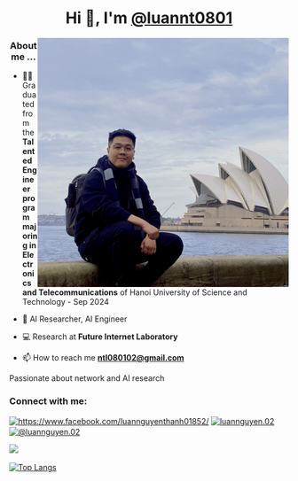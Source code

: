 <h1 align = "center">Hi 👋, I'm <a href="https://github.com/luannt0801">@luannt0801</a></h1>
<img align="right" width="auto" height="450" src="luan tn.jpg">

<h3 align="center">About me ... </h3>

- 🧑‍🎓 Graduated from the **Talented Engineer program majoring in Electronics and Telecommunications** of Hanoi University of Science and Technology -  Sep 2024

- 🏢 AI Researcher, AI Engineer

- :computer: Research at **Future Internet Laboratory**


- 📫 How to reach me **ntl080102@gmail.com**

Passionate about network and AI research

<h3 align="left">Connect with me:</h3>
<p align="left">
<a href="https://www.facebook.com/luannguyenthanh01852" target="blank"><img align="center" src="https://raw.githubusercontent.com/rahuldkjain/github-profile-readme-generator/master/src/images/icons/Social/facebook.svg" alt="https://www.facebook.com/luannguyenthanh01852/" height="30" width="40" /></a>
<a href="https://instagram.com/luannguyen.02/" target="blank"><img align="center" src="https://raw.githubusercontent.com/rahuldkjain/github-profile-readme-generator/master/src/images/icons/Social/instagram.svg" alt="luannguyen.02" height="30" width="40" /></a>
<a href="https://www.youtube.com/@luannguyen.02" target="blank"><img align="center" src="https://raw.githubusercontent.com/rahuldkjain/github-profile-readme-generator/master/src/images/icons/Social/youtube.svg" alt="@luannguyen.02" height="30" width="40" /></a>
</p>


![](https://komarev.com/ghpvc/?username=luannt0801)


[![Top Langs](https://github-readme-stats.vercel.app/api/top-langs/?username=luannt0801&layout=compact&langs_count=10)](https://github.com/anuraghazra/github-readme-stats)
